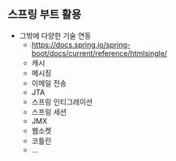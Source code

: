 ## **스프링 부트 활용**
  * 그밖에 다양한 기술 연동
    * https://docs.spring.io/spring-boot/docs/current/reference/htmlsingle/
    * 캐시
    * 메시징
    * 이메일 전송
    * JTA
    * 스프링 인티그레이션
    * 스프링 세션
    * JMX
    * 웹소켓
    * 코틀린
    * ...
